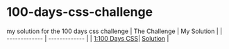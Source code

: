 # 100-days-css-challenge
my solution for the 100 days css challenge
| The Challenge   | My Solution |
| ------------- | ------------- |
| [1:100 Days CSS](https://100dayscss.com/days/1/)| [Solution](https://codepen.io/KhalidMesbah/pen/RwVXeqv)  |
